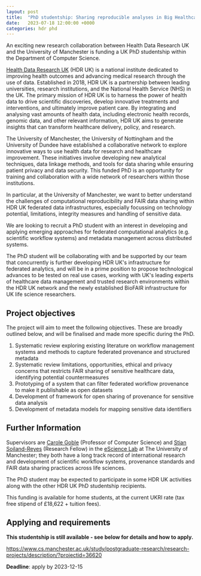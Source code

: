 ```yaml
---
layout: post
title:  "PhD studentship: Sharing reproducible analyses in Big Healthcare Data Infrastructures"
date:   2023-07-18 12:00:00 +0000
categories: hdr phd
---
```


An exciting new research collaboration between Health Data Research UK and the University of Manchester is funding a UK PhD studentship within the Department of Computer Science. 

[Health Data Research UK](https://www.hdruk.ac.uk/) (HDR UK) is a national institute dedicated to improving health outcomes and advancing medical research through the use of data. Established in 2018, HDR UK is a partnership between leading universities, research institutions, and the National Health Service (NHS) in the UK. The primary mission of HDR UK is to harness the power of health data to drive scientific discoveries, develop innovative treatments and interventions, and ultimately improve patient care. By integrating and analysing vast amounts of health data, including electronic health records, genomic data, and other relevant information, HDR UK aims to generate insights that can transform healthcare delivery, policy, and research.

The University of Manchester, the University of Nottingham and the University of Dundee have established a collaborative network to explore innovative ways to use health data for research and healthcare improvement. These initiatives involve developing new analytical techniques, data linkage methods, and tools for data sharing while ensuring patient privacy and data security. This funded PhD is an opportunity for training and collaboration with a wide network of researchers within those institutions.

In particular, at the University of Manchester, we want to better understand the challenges of computational reproducibility and FAIR data sharing within HDR UK federated data infrastructures, especially focussing on technology potential, limitations, integrity measures and handling of sensitive data. 

We are looking to recruit a PhD student with an interest in developing and applying emerging approaches for federated computational analytics (e.g. scientific workflow systems) and metadata management across distributed systems. 

The PhD student will be collaborating with and be supported by our team that concurrently is further developing HDR UK's infrastructure for federated analytics, and will be in a prime position to propose technological advances to be tested on real use cases, working with UK's leading experts of healthcare data management and trusted research environments within the HDR UK network and the newly established BioFAIR infrastructure for UK life science researchers.


## Project objectives

The project will aim to meet the following objectives. These are broadly outlined below, and will be finalised and made more specific during the PhD.

1. Systematic review exploring existing literature on workflow management systems and methods to capture federated provenance and structured metadata
2. Systematic review limitations, opportunities, ethical and privacy concerns that restricts FAIR sharing of sensitive healthcare data, identifying potential countermeasures
3. Prototyping of a system that can filter federated workflow provenance to make it publishable as open datasets
4. Development of framework for open sharing of provenance for sensitive data analysis
5. Development of metadata models for mapping sensitive data identifiers 

## Further Information

Supervisors are [Carole Goble](https://research.manchester.ac.uk/en/persons/carole.goble) (Professor of Computer Science) and [Stian Soiland-Reyes](https://research.manchester.ac.uk/en/persons/soiland-reyes) (Research Fellow) in the [eScience Lab](https://esciencelab.org.uk/) at The University of Manchester; they both have a long track record of international research and development of scientific workflow systems, provenance standards and FAIR data sharing practices across life sciences.

The PhD student may be expected to participate in some HDR UK activities along with the other HDR UK PhD studentship recipients.

This funding is available for home students, at the current UKRI rate (tax free stipend of £18,622 + tuition fees). 

## Applying and requirements

**This studentship is still available - see below for details and how to apply.**

<https://www.cs.manchester.ac.uk/study/postgraduate-research/research-projects/description/?projectid=36620>

**Deadline**: apply by 2023-12-15
